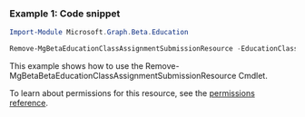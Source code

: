 ### Example 1: Code snippet

```powershellImport-Module Microsoft.Graph.Beta.Education

Remove-MgBetaEducationClassAssignmentSubmissionResource -EducationClassId $educationClassId -EducationAssignmentId $educationAssignmentId -EducationSubmissionId $educationSubmissionId -EducationSubmissionResourceId $educationSubmissionResourceId
```
This example shows how to use the Remove-MgBetaBetaEducationClassAssignmentSubmissionResource Cmdlet.
To learn about permissions for this resource, see the [permissions reference](/graph/permissions-reference).

